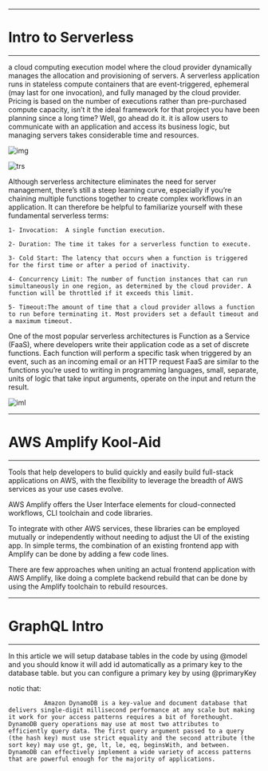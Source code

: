 _______________________________________

# Intro to Serverless
_______________________________________
 a cloud computing execution model where the cloud provider dynamically manages the allocation and provisioning of servers. 
 A serverless application runs in stateless compute containers that are event-triggered, ephemeral (may last for one invocation), and fully managed by the cloud provider.
 Pricing is based on the number of executions rather than pre-purchased compute capacity, isn’t it the ideal framework for that project you have been planning since a
 long time? Well, go ahead do it.
 it is allow users to communicate with an application and access its business logic, but managing servers takes considerable time and resources. 
  
  
  ![img](https://imgix.datadoghq.com/img/knowledge-center/serverless-architecture/how-serverless-functions-work.png?auto=format&fit=max&w=847)
 
 
 ![trs](https://cdn.hackernoon.com/hn-images/1*x_v5NRC3TTMt1MaYl1gMUg.jpeg)
 
 
 Although serverless architecture eliminates the need for server management, 
 there’s still a steep learning curve, especially if you’re chaining multiple functions together to create complex workflows in an application.
 It can therefore be helpful to familiarize yourself with these fundamental serverless terms:

    1- Invocation:  A single function execution.

    2- Duration: The time it takes for a serverless function to execute.

    3- Cold Start: The latency that occurs when a function is triggered for the first time or after a period of inactivity.

    4- Concurrency Limit: The number of function instances that can run simultaneously in one region, as determined by the cloud provider. A function will be throttled if it exceeds this limit.

    5- Timeout:The amount of time that a cloud provider allows a function to run before terminating it. Most providers set a default timeout and a maximum timeout.

One of the most popular serverless architectures is Function as a Service (FaaS), where developers write their application code as a set of discrete functions. Each function will perform a specific task when triggered by an event, such as an incoming email or an HTTP request
FaaS are similar to the functions you’re used to writing in programming languages, small, separate, units of logic that take input arguments, operate on the input and return the result.

![iml](https://cdn.hackernoon.com/hn-images/1*TIrjN7EjLUVJmJ6YvHR7Dg.png)


_______________________________________

# AWS Amplify Kool-Aid
_______________________________________
Tools that help developers to bulid  quickly and easily build full-stack applications on AWS, with the flexibility to leverage the breadth of AWS services as your use cases evolve. 

AWS Amplify offers the User Interface elements for cloud-connected workflows, CLI toolchain and code libraries.

To integrate with other AWS services, these libraries can be employed mutually or independently without needing to adjust the UI of the existing app. In simple terms, the combination of an existing frontend app with Amplify can be done by adding a few code lines.

There are few approaches when uniting an actual frontend application with AWS Amplify, like doing a complete backend rebuild that can be done by using the Amplify toolchain to rebuild resources.
_______________________________________

# GraphQL Intro 
_______________________________________

In this article we will setup database tables in the code by using @model and you should know it will add id automatically as a primary key to the database table. but you can
configure a primary key by using @primaryKey 


notic that:

              Amazon DynamoDB is a key-value and document database that delivers single-digit millisecond performance at any scale but making it work for your access patterns requires a bit of forethought. DynamoDB query operations may use at most two attributes to efficiently query data. The first query argument passed to a query (the hash key) must use strict equality and the second attribute (the sort key) may use gt, ge, lt, le, eq, beginsWith, and between. DynamoDB can effectively implement a wide variety of access patterns that are powerful enough for the majority of applications.


